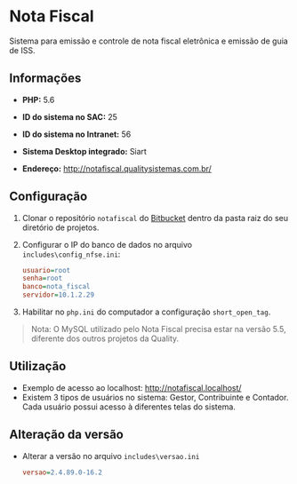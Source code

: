 # Nota Fiscal

Sistema para emissão e controle de nota fiscal eletrônica e emissão de guia de ISS.

## Informações

- **PHP:** 5.6 

- **ID do sistema no SAC:**  25

- **ID do sistema no Intranet:** 56

- **Sistema Desktop integrado:** Siart

- **Endereço:** http://notafiscal.qualitysistemas.com.br/

## Configuração

1. Clonar o repositório `notafiscal` do [Bitbucket](https://bitbucket.org/qualitysistemas/notafiscal/src/master/) dentro da pasta raiz do seu diretório de projetos.

2. Configurar o IP do banco de dados no arquivo `includes\config_nfse.ini`:
   
   ```ini
   usuario=root
   senha=root
   banco=nota_fiscal
   servidor=10.1.2.29
   ```

3. Habilitar no `php.ini` do computador a configuração `short_open_tag`.

> Nota: O MySQL utilizado pelo Nota Fiscal precisa estar na versão 5.5, diferente dos outros projetos da Quality.

## Utilização

- Exemplo de acesso ao localhost: http://notafiscal.localhost/
- Existem 3 tipos de usuários no sistema: Gestor, Contribuinte e Contador. Cada usuário possui acesso à diferentes telas do sistema.

## Alteração da versão

- Alterar a versão no arquivo `includes\versao.ini`
  
  ```ini
  versao=2.4.89.0-16.2
  ```

